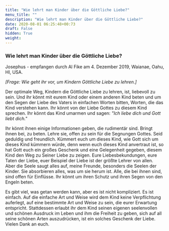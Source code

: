 ```yaml
---
title: "Wie lehrt man Kinder über die Göttliche Liebe?"
menu_title: ""
description: "Wie lehrt man Kinder über die Göttliche Liebe?"
date: 2020-08-01 06:25:48+00:73
draft: False
hidden: True
weight:
---
```

### Wie lehrt man Kinder über die Göttliche Liebe?

Josephus - empfangen durch Al Fike am 4. Dezember 2019, Waianae, Oahu, HI, USA.

*[Frage: Wie geht ihr vor, um Kindern Göttliche Liebe zu lehren.]*

Der optimale Weg, Kindern die Göttliche Liebe zu lehren, ist, liebevoll zu sein. Und ihr könnt mit eurem Kind oder einem anderen Kind beten und um den Segen der Liebe des Vaters in einfachen Worten bitten, Worten, die das Kind verstehen kann. Ihr könnt von der Liebe Gottes zu diesem Kind sprechen. Ihr könnt das Kind umarmen und sagen: *"Ich liebe dich und Gott liebt dich."*

Ihr könnt ihnen einige Informationen geben, die rudimentär sind. Bringt ihnen bei, zu beten. Lehre sie, offen zu sein für die Segnungen Gottes. Seid geduldig und freundlich. Kümmert euch um dieses Kind, wie Gott sich um dieses Kind kümmern würde, denn wenn euch dieses Kind anvertraut ist, so hat Gott euch ein großes Geschenk und eine Gelegenheit gegeben, diesem Kind den Weg zu Seiner Liebe zu zeigen. Eure Liebesbekundungen, eure Taten der Liebe, euer Beispiel der Liebe ist der größte Lehrer von allen. Aber die Seele saugt alles auf, meine Freunde, besonders die Seelen der Kinder. Sie absorbieren alles, was um sie herum ist. Alle, die bei ihnen sind, sind offen für Einflüsse. Ihr könnt um ihren Schutz und ihren Segen von den Engeln beten.

Es gibt viel, was getan werden kann, aber es ist nicht kompliziert. Es ist einfach. Auf die einfache Art und Weise wird dem Kind keine Verpflichtung auferlegt, auf eine bestimmte Art und Weise zu sein, die eurer Erwartung entspricht. Stattdessen erlaubt ihr dem Kind seinen eigenen seelenvollen und schönen Ausdruck im Leben und ihm die Freiheit zu geben, sich auf all seine schönen Arten auszudrücken, ist ein solches Geschenk der Liebe. Vielen Dank an euch.
